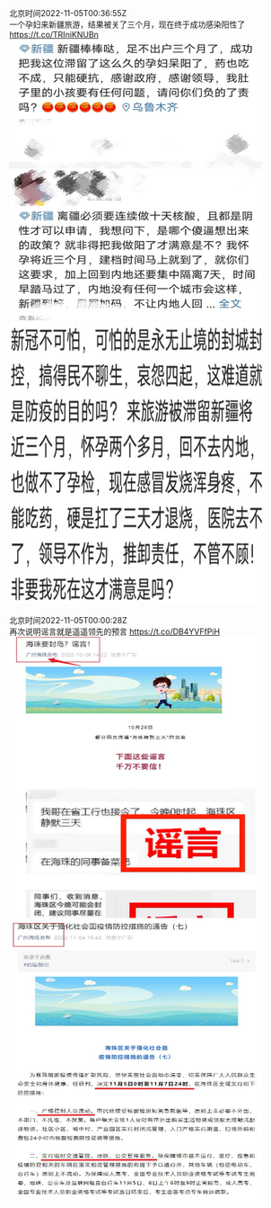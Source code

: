北京时间2022-11-05T00:36:55Z<br>一个孕妇来新疆旅游，结果被关了三个月，现在终于成功感染阳性了 https://t.co/TRIniKNUBn<br><img src='/temp/image/2022/o-Month-11/1588571001226657796_0.jpg' width='450' height='500'><img src='/temp/image/2022/o-Month-11/1588571001226657796_1.jpg' width='450' height='500'><br><br>北京时间2022-11-05T00:00:28Z<br>再次说明谣言就是遥遥领先的预言 https://t.co/DB4YVFfPiH<br><img src='/temp/image/2022/o-Month-11/1588561826253770754_0.jpg' width='450' height='500'><img src='/temp/image/2022/o-Month-11/1588561826253770754_1.jpg' width='450' height='500'><br><br>